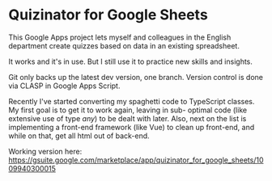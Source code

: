 # Quizinator for Google Sheets

This Google Apps project lets myself and colleagues in the English department create quizzes based on data in an existing spreadsheet.

It works and it's in use. But I still use it to practice new skills and insights.

Git only backs up the latest dev version, one branch. Version control is done via CLASP in Google Apps Script.

Recently I've started converting my spaghetti code to TypeScript classes. My first goal is to get it to work again, leaving in sub-
optimal code (like extensive use of type _any_) to be dealt with later. Also, next on the list is implementing a front-end framework (like Vue) to clean up front-end, and while on that, get all html out of back-end.

Working version here: <https://gsuite.google.com/marketplace/app/quizinator_for_google_sheets/1009940300015>
